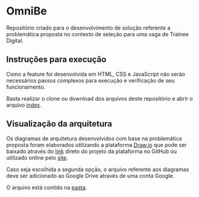 # OmniBe
Repositório criado para o desenvolvimento de solução referente a problemática proposta no contexto de seleção para uma vaga de Trainee Digital.

## Instruções para execução
Como a feature foi desenvolvida em HTML, CSS e JavaScript não serão necessários passos complexos para execução e verificação de seu funcionamento.

Basta realizar o clone ou download dos arquivos deste repositório e abrir o arquivo [index](index.html).

## Visualização da arquitetura
Os diagramas de arquitetura desenvolvidos com base na problemática proposta foram elaborados utilizando a plataforma [Draw.io](https://www.diagrams.net/) que pode ser baixado através do [link](https://github.com/jgraph/drawio-desktop/releases/tag/v20.8.10) direto do projeto da plataforma no GitHub ou utilizado online pelo [site](https://app.diagrams.net/).

Caso seja escolhida a segunda opção, o arquivo referente aos diagramas deve ser adicionado ao Google Drive através de uma conta Google.

O arquivo está contido na [pasta](diagramas).